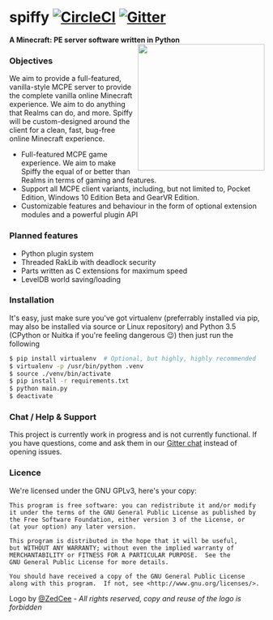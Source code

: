 spiffy [![CircleCI](https://img.shields.io/circleci/project/spiffy/spiffy.svg)]() [![Gitter](https://badges.gitter.im/spiffy/spiffy.svg)](https://gitter.im/spiffy/spiffy?utm_source=badge&utm_medium=badge&utm_campaign=pr-badge)
======
**A Minecraft: PE server software written in Python**
<img align="right" src="https://raw.githubusercontent.com/ZedCee/various_graphics/master/sheepLogo/sheepLogoCrossSectionTrans.png" height="250" width="250">
### Objectives
We aim to provide a full-featured, vanilla-style MCPE server to provide the complete vanilla online Minecraft experience. We aim to do anything that Realms can do, and more. Spiffy will be custom-designed around the client for a clean, fast, bug-free online Minecraft experience.
- Full-featured MCPE game experience. We aim to make Spiffy the equal of or better than Realms in terms of gaming and features.
- Support all MCPE client variants, including, but not limited to, Pocket Edition, Windows 10 Edition Beta and GearVR Edition.
- Customizable features and behaviour in the form of optional extension modules and a powerful plugin API

### Planned features
- Python plugin system
- Threaded RakLib with deadlock security
- Parts written as C extensions for maximum speed
- LevelDB world saving/loading

### Installation
It's easy, just make sure you've got virtualenv (preferrably installed via pip, may also be installed via source or Linux repository) and Python 3.5 (CPython or Nuitka if you're feeling dangerous :wink:) then just run the following
```sh
$ pip install virtualenv  # Optional, but highly, highly recommended
$ virtualenv -p /usr/bin/python .venv
$ source ./venv/bin/activate
$ pip install -r requirements.txt
$ python main.py
$ deactivate
```

### Chat / Help & Support

This project is currently work in progress and is not currently functional. If you have questions, come and ask them in our [Gitter chat](https://gitter.im/spiffy/spiffy) instead of opening issues.
<!--If you have an issue, please make sure to check the [FAQs](https://github.com/spiffy/spiffy/wiki/FAQs) page before opening any issues. We are constantly fixing issues and are continuously updating, so please also ensure that you are up-to-date before opening any issues.-->

### Licence
We're licensed under the GNU GPLv3, here's your copy:

	This program is free software: you can redistribute it and/or modify
	it under the terms of the GNU General Public License as published by
	the Free Software Foundation, either version 3 of the License, or
	(at your option) any later version.

	This program is distributed in the hope that it will be useful,
	but WITHOUT ANY WARRANTY; without even the implied warranty of
	MERCHANTABILITY or FITNESS FOR A PARTICULAR PURPOSE.  See the
	GNU General Public License for more details.

	You should have received a copy of the GNU General Public License
	along with this program.  If not, see <http://www.gnu.org/licenses/>.

Logo by [@ZedCee](https://github.com/ZedCee) - *All rights reserved, copy and reuse of the logo is forbidden*
